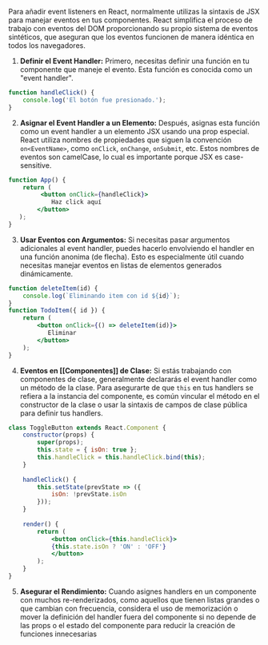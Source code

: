 Para añadir event listeners en React, normalmente utilizas la sintaxis de JSX para manejar eventos en tus componentes. React simplifica el proceso de trabajo con eventos del DOM proporcionando su propio sistema de eventos sintéticos, que aseguran que los eventos funcionen de manera idéntica en todos los navegadores. 

1. **Definir el Event Handler:** Primero, necesitas definir una función en tu componente que maneje el evento. Esta función es conocida como un "event handler".
    
``` jsx
function handleClick() {
	console.log('El botón fue presionado.'); 
}
```
    
2. **Asignar el Event Handler a un Elemento:** Después, asignas esta función como un event handler a un elemento JSX usando una prop especial. React utiliza nombres de propiedades que siguen la convención `on<EventName>`, como `onClick`, `onChange`, `onSubmit`, etc. Estos nombres de eventos son camelCase, lo cual es importante porque JSX es case-sensitive.
    
``` jsx
function App() {
	return (
	     <button onClick={handleClick}>
	        Haz click aquí     
		</button>
   ); 
}
```
    
3. **Usar Eventos con Argumentos:** Si necesitas pasar argumentos adicionales al event handler, puedes hacerlo envolviendo el handler en una función anonima (de flecha). Esto es especialmente útil cuando necesitas manejar eventos en listas de elementos generados dinámicamente.
    
``` jsx
function deleteItem(id) {
	console.log(`Eliminando item con id ${id}`); 
}
function TodoItem({ id }) {
	return (     
		<button onClick={() => deleteItem(id)}>
		   Eliminar
		</button>
	);
}
```
    
4. **Eventos en [[Componentes]] de Clase:** Si estás trabajando con componentes de clase, generalmente declararás el event handler como un método de la clase. Para asegurarte de que `this` en tus handlers se refiera a la instancia del componente, es común vincular el método en el constructor de la clase o usar la sintaxis de campos de clase pública para definir tus handlers.
    
``` jsx
class ToggleButton extends React.Component {
	constructor(props) {
		super(props);     
		this.state = { isOn: true };
		this.handleClick = this.handleClick.bind(this);   
	}
	
	handleClick() {
		this.setState(prevState => ({
			isOn: !prevState.isOn     
		}));
	}
	
	render() {
		return (
		    <button onClick={this.handleClick}>
			{this.state.isOn ? 'ON' : 'OFF'}
			</button>
		);  
	} 
}
```
    
5. **Asegurar el Rendimiento:** Cuando asignes handlers en un componente con muchos re-renderizados, como aquellos que tienen listas grandes o que cambian con frecuencia, considera el uso de memorización o mover la definición del handler fuera del componente si no depende de las props o el estado del componente para reducir la creación de funciones innecesarias